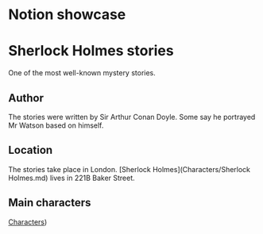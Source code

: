 # Notion showcase

# Sherlock Holmes stories

One of the most well-known mystery stories.

## Author

The stories were written by Sir Arthur Conan Doyle. Some say he portrayed Mr Watson based on himself.

## Location

The stories take place in London. [Sherlock Holmes](Characters/Sherlock Holmes.md) lives in 221B Baker Street.

## Main characters

[Characters](Characters.csv))
